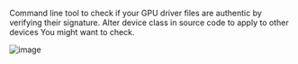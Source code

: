 Command line tool to check if your GPU driver files are authentic by verifying their signature. Alter device class in source code to apply to other devices You might want to check.

![image](https://user-images.githubusercontent.com/71286356/202438610-4de1fdb9-2ea8-4e79-bec2-69e809ec7755.png)
